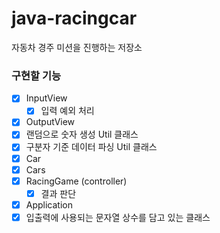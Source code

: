 # java-racingcar
자동차 경주 미션을 진행하는 저장소

### 구현할 기능
* [X] InputView
    * [X] 입력 예외 처리
* [X] OutputView
* [X] 랜덤으로 숫자 생성 Util 클래스
* [X] 구분자 기준 데이터 파싱 Util 클래스
* [X] Car
* [X] Cars
* [X] RacingGame (controller)
    * [X] 결과 판단
* [X] Application
* [X] 입출력에 사용되는 문자열 상수를 담고 있는 클래스